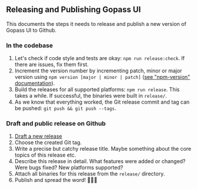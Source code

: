 ## Releasing and Publishing Gopass UI

This documents the steps it needs to release and publish a new version of Gopass UI to Github.

### In the codebase

1. Let's check if code style and tests are okay: `npm run release:check`. If there are issues, fix them first.
2. Increment the version number by incrementing patch, minor or major version using `npm version [major | minor | patch]` ([see "npm-version" documentation](https://docs.npmjs.com/cli/version.html)).
3. Build the releases for all supported platforms: `npm run release`. This takes a while. If successful, the binaries were built in `release/`.
4. As we know that everything worked, the Git release commit and tag can be pushed: `git push && git push --tags`.

### Draft and public release on Github

1. [Draft a new release](https://github.com/codecentric/gopass-ui/releases/new)
2. Choose the created Git tag.
3. Write a precise but catchy release title. Maybe something about the core topics of this release etc.
4. Describe this release in detail. What features were added or changed? Were bugs fixed? New platforms supported?
5. Attach all binaries for this release from the `release/` directory.
6. Publish and spread the word! 🎉🎉🎉
